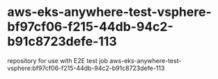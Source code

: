 # aws-eks-anywhere-test-vsphere-bf97cf06-f215-44db-94c2-b91c8723defe-113
repository for use with E2E test job aws-eks-anywhere-test-vsphere:bf97cf06-f215-44db-94c2-b91c8723defe-113
